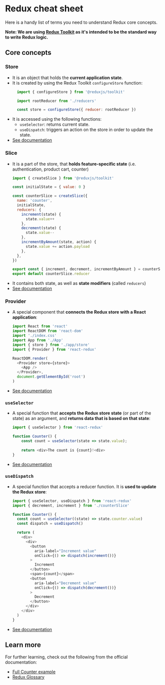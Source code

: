 
#  Redux cheat sheet

Here is a handy list of terms you need to understand Redux core concepts.

**Note: We are using [Redux Toolkit](https://redux-toolkit.js.org/) as it's intended to be the standard way to write Redux logic.**

## Core concepts
### Store

- It is an object that holds the **current application state**.
- It is created by using the Redux Toolkit `configureStore` function:
    ```JavaScript
      import { configureStore } from '@reduxjs/toolkit'

      import rootReducer from './reducers'

      const store = configureStore({ reducer: rootReducer })
    ```
- It is accessed using the following functions:
    - `useSelector`: returns current state.
    - `useDispatch`: triggers an action on the store in order to update the state.
- [See documentation](https://redux-toolkit.js.org/api/configureStore)

### Slice
- It is a part of the store, that **holds feature-specific state** (i.e. authentication, product cart, counter)
    ```javascript
    import { createSlice } from '@reduxjs/toolkit'

    const initialState = { value: 0 }

    const counterSlice = createSlice({
      name: 'counter',
      initialState,
      reducers: {
        increment(state) {
          state.value++
        },
        decrement(state) {
          state.value--
        },
        incrementByAmount(state, action) {
          state.value += action.payload
        },
      },
    })

    export const { increment, decrement, incrementByAmount } = counterSlice.actions
    export default counterSlice.reducer
    ```
- It contains both state, as well as **state modifiers** (called `reducers`)
- [See documentation](https://redux-toolkit.js.org/api/createSlice)

### Provider
- A special component that **connects the Redux store with a React application**:
    ```javascript
    import React from 'react'
    import ReactDOM from 'react-dom'
    import './index.css'
    import App from './App'
    import { store } from './app/store'
    import { Provider } from 'react-redux'

    ReactDOM.render(
      <Provider store={store}>
        <App />
      </Provider>,
      document.getElementById('root')
    )
    ```
- [See documentation](https://redux-toolkit.js.org/tutorials/quick-start#provide-the-redux-store-to-react)


### `useSelector`
- A special function that **accepts the Redux store state** (or part of the state) as an argument, and **returns data that is based on that state**:
    ```javascript
    import { useSelector } from 'react-redux'
    
    function Counter() {
        const count = useSelector(state => state.value);
        
        return <div>The count is {count}!<div>
    }
    ```
- [See documentation](https://redux-toolkit.js.org/api/createSlice)


### `useDispatch`
- A special function that accepts a reducer function. It is **used to update the Redux store**:
    ```javascript
    import { useSelector, useDispatch } from 'react-redux'
    import { decrement, increment } from './counterSlice'

    function Counter() {
      const count = useSelector((state) => state.counter.value)
      const dispatch = useDispatch()

      return (
        <div>
          <div>
            <button
              aria-label="Increment value"
              onClick={() => dispatch(increment())}
            >
              Increment
            </button>
            <span>{count}</span>
            <button
              aria-label="Decrement value"
              onClick={() => dispatch(decrement())}
            >
              Decrement
            </button>
          </div>
        </div>
      )
    }
    ```
- [See documentation](https://redux-toolkit.js.org/tutorials/quick-start#use-redux-state-and-actions-in-react-components)

## Learn more
For further learning, check out the following from the official documentation:
- [Full Counter example](https://redux-toolkit.js.org/tutorials/quick-start#use-redux-state-and-actions-in-react-components)
- [Redux Glossary](https://redux.js.org/understanding/thinking-in-redux/glossary)
